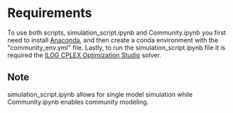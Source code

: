 # Requirements
To use both scripts, simulation_script.ipynb and Community.ipynb you first need to install [Anaconda](https://www.anaconda.com/products/individual), and then create a conda environment with the "community_env.yml" file. Lastly, to run the simulation_script.ipynb file it is required the [ILOG CPLEX Optimization Studio](https://www.ibm.com/academic/topic/data-science) solver.


## Note
simulation_script.ipynb allows for single model simulation while Community.ipynb enables community modeling.
